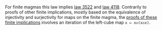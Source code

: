 For finite magmas this law implies [law 3522](https://teorth.github.io/equational_theories/implications/?3522) and [law 4118](https://teorth.github.io/equational_theories/implications/?4118).  Contrarily to proofs of other finite implications, mostly based on the equivalence of injectivity and surjectivity for maps on the finite magma, the [proofs of these finite implications](https://leanprover.zulipchat.com/#narrow/channel/458659-Equational/topic/Austin.20pairs/near/482525422) involves an iteration of the left-cube map `x ↦ x◇(x◇x)`.
